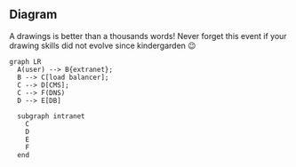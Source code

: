 
## Diagram 

A drawings is better than a thousands words! Never forget this event if your drawing skills did not evolve since kindergarden :wink:

``` mermaid
graph LR
  A(user) --> B{extranet};
  B --> C[load balancer];
  C --> D[CMS];
  C --> F(DNS)
  D --> E[DB]

  subgraph intranet
    C
    D
    E
    F
  end
```
